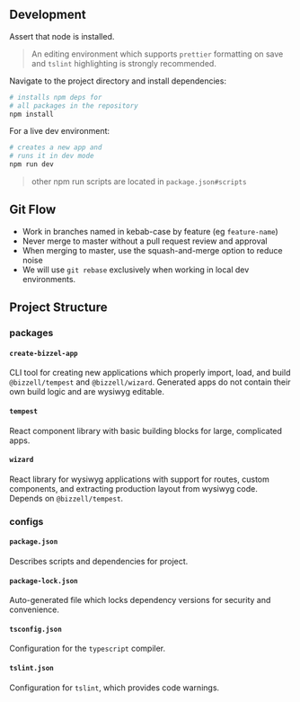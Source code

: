 ## Development

Assert that node is installed.

> An editing environment which supports `prettier` formatting on save and `tslint` highlighting is strongly recommended.

Navigate to the project directory and install dependencies:

```bash
# installs npm deps for
# all packages in the repository
npm install
```

For a live dev environment:

```bash
# creates a new app and
# runs it in dev mode
npm run dev
```

> other npm run scripts are located in `package.json#scripts`

## Git Flow

- Work in branches named in kebab-case by feature (eg `feature-name`)
- Never merge to master without a pull request review and approval
- When merging to master, use the squash-and-merge option to reduce noise
- We will use `git rebase` exclusively when working in local dev environments.

## Project Structure

### packages

#### `create-bizzel-app`

CLI tool for creating new applications which properly import, load, and build `@bizzell/tempest` and `@bizzell/wizard`. Generated apps do not contain their own build logic and are wysiwyg editable.

#### `tempest`

React component library with basic building blocks for large, complicated apps.

#### `wizard`

React library for wysiwyg applications with support for routes, custom components, and extracting production layout from wysiwyg code. Depends on `@bizzell/tempest`.

### configs

#### `package.json`

Describes scripts and dependencies for project.

#### `package-lock.json`

Auto-generated file which locks dependency versions for security and convenience.

#### `tsconfig.json`

Configuration for the `typescript` compiler.

#### `tslint.json`

Configuration for `tslint`, which provides code warnings.
